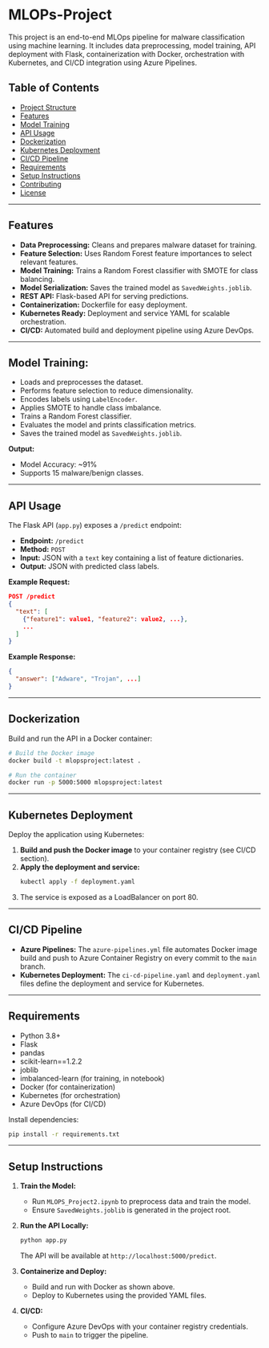 # MLOPs-Project
This project is an end-to-end MLOps pipeline for malware classification using machine learning. It includes data preprocessing, model training, API deployment with Flask, containerization with Docker, orchestration with Kubernetes, and CI/CD integration using Azure Pipelines.

## Table of Contents

- [Project Structure](#project-structure)
- [Features](#features)
- [Model Training](#model-training)
- [API Usage](#api-usage)
- [Dockerization](#dockerization)
- [Kubernetes Deployment](#kubernetes-deployment)
- [CI/CD Pipeline](#cicd-pipeline)
- [Requirements](#requirements)
- [Setup Instructions](#setup-instructions)
- [Contributing](#contributing)
- [License](#license)

---

## Features

- **Data Preprocessing:** Cleans and prepares malware dataset for training.
- **Feature Selection:** Uses Random Forest feature importances to select relevant features.
- **Model Training:** Trains a Random Forest classifier with SMOTE for class balancing.
- **Model Serialization:** Saves the trained model as `SavedWeights.joblib`.
- **REST API:** Flask-based API for serving predictions.
- **Containerization:** Dockerfile for easy deployment.
- **Kubernetes Ready:** Deployment and service YAML for scalable orchestration.
- **CI/CD:** Automated build and deployment pipeline using Azure DevOps.

---

## Model Training:

- Loads and preprocesses the dataset.
- Performs feature selection to reduce dimensionality.
- Encodes labels using `LabelEncoder`.
- Applies SMOTE to handle class imbalance.
- Trains a Random Forest classifier.
- Evaluates the model and prints classification metrics.
- Saves the trained model as `SavedWeights.joblib`.

**Output:**
- Model Accuracy: ~91%
- Supports 15 malware/benign classes.

---

## API Usage

The Flask API (`app.py`) exposes a `/predict` endpoint:

- **Endpoint:** `/predict`
- **Method:** `POST`
- **Input:** JSON with a `text` key containing a list of feature dictionaries.
- **Output:** JSON with predicted class labels.

**Example Request:**
```json
POST /predict
{
  "text": [
    {"feature1": value1, "feature2": value2, ...},
    ...
  ]
}
```

**Example Response:**
```json
{
  "answer": ["Adware", "Trojan", ...]
}
```

---

## Dockerization

Build and run the API in a Docker container:

```bash
# Build the Docker image
docker build -t mlopsproject:latest .

# Run the container
docker run -p 5000:5000 mlopsproject:latest
```

---

## Kubernetes Deployment

Deploy the application using Kubernetes:

1. **Build and push the Docker image** to your container registry (see CI/CD section).
2. **Apply the deployment and service:**
   ```bash
   kubectl apply -f deployment.yaml
   ```
3. The service is exposed as a LoadBalancer on port 80.

---

## CI/CD Pipeline

- **Azure Pipelines:** The `azure-pipelines.yml` file automates Docker image build and push to Azure Container Registry on every commit to the `main` branch.
- **Kubernetes Deployment:** The `ci-cd-pipeline.yaml` and `deployment.yaml` files define the deployment and service for Kubernetes.

---

## Requirements

- Python 3.8+
- Flask
- pandas
- scikit-learn==1.2.2
- joblib
- imbalanced-learn (for training, in notebook)
- Docker (for containerization)
- Kubernetes (for orchestration)
- Azure DevOps (for CI/CD)

Install dependencies:
```bash
pip install -r requirements.txt
```

---

## Setup Instructions

1. **Train the Model:**
   - Run `MLOPS_Project2.ipynb` to preprocess data and train the model.
   - Ensure `SavedWeights.joblib` is generated in the project root.

2. **Run the API Locally:**
   ```bash
   python app.py
   ```
   The API will be available at `http://localhost:5000/predict`.

3. **Containerize and Deploy:**
   - Build and run with Docker as shown above.
   - Deploy to Kubernetes using the provided YAML files.

4. **CI/CD:**
   - Configure Azure DevOps with your container registry credentials.
   - Push to `main` to trigger the pipeline.

